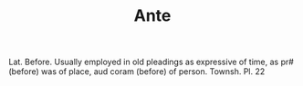 ---
title: Ante
letter: A
permalink: "/definitions/bld-ante.html"
body: Lat. Before. Usually employed in old pleadings as expressive of time, as pr#
  (before) was of place, aud coram (before) of person. Townsh. Pl. 22
published_at: '2018-07-07'
source: Black's Law Dictionary 2nd Ed (1910)
layout: post
---